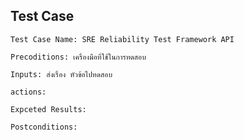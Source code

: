 ## Test Case

```
Test Case Name: SRE Reliability Test Framework API
```
```
Precoditions: เครื่องมือที่ใช้ในการทดสอบ
```
```
Inputs: ส่งเรื่อง หัวข้อไปทดสอบ
```
```
actions: 
```
```
Expceted Results:
```
```
Postconditions:
```
